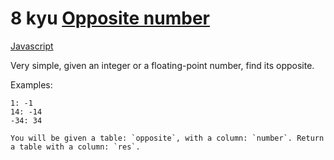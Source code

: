 # 8 kyu [Opposite number](https://www.codewars.com/kata/56dec885c54a926dcd001095)

<!-- START LANGUAGE_LINKS -->

[Javascript](./javascript.js)

<!-- END LANGUAGE_LINKS -->

Very simple, given an integer or a floating-point number, find its opposite.

Examples:
```
1: -1
14: -14
-34: 34
```

~~~if:sql
You will be given a table: `opposite`, with a column: `number`. Return a table with a column: `res`.
~~~
